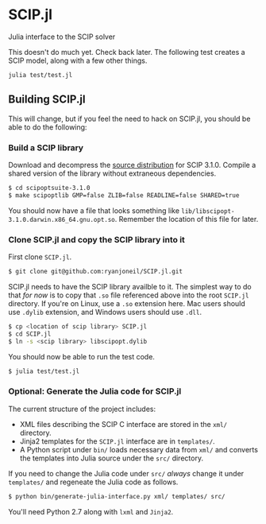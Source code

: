 SCIP.jl
=======

Julia interface to the SCIP solver

This doesn't do much yet. Check back later. The following test creates a SCIP
model, along with a few other things.

```
julia test/test.jl
```

Building SCIP.jl
----------------

This will change, but if you feel the need to hack on SCIP.jl, you should be able to do the following:

### Build a SCIP library

Download and decompress the [source distribution](http://scip.zib.de/#download) for SCIP 3.1.0. Compile a shared version of the library without extraneous dependencies.

```bash
$ cd scipoptsuite-3.1.0
$ make scipoptlib GMP=false ZLIB=false READLINE=false SHARED=true
```

You should now have a file that looks something like `lib/libscipopt-3.1.0.darwin.x86_64.gnu.opt.so`. Remember the location of this file for later.

### Clone SCIP.jl and copy the SCIP library into it

First clone `SCIP.jl`.

```bash
$ git clone git@github.com:ryanjoneil/SCIP.jl.git
```

SCIP.jl needs to have the SCIP library availble to it. The simplest way to do that *for now* is to copy that `.so` file referenced above into the root `SCIP.jl` directory. If you're on Linux, use a `.so` extension here. Mac users should use `.dylib` extension, and Windows users should use `.dll`.

```bash
$ cp <location of scip library> SCIP.jl
$ cd SCIP.jl
$ ln -s <scip library> libscipopt.dylib
```

You should now be able to run the test code.

```bash
$ julia test/test.jl
```

### Optional: Generate the Julia code for SCIP.jl

The current structure of the project includes:

* XML files describing the SCIP C interface are stored in the `xml/` directory.
* Jinja2 templates for the `SCIP.jl` interface are in `templates/`.
* A Python script under `bin/` loads necessary data from `xml/` and converts the templates into Julia source under the `src/` directory.

If you need to change the Julia code under `src/` *always* change it under `templates/` and regeneate the Julia code as follows.

```bash
$ python bin/generate-julia-interface.py xml/ templates/ src/
```

You'll need Python 2.7 along with `lxml` and `Jinja2`.
